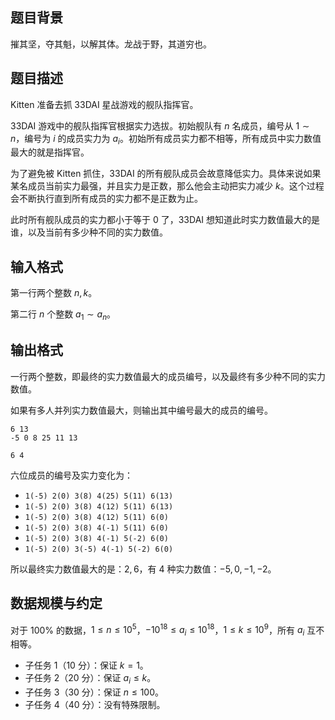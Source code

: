 ## 题目背景

摧其坚，夺其魁，以解其体。龙战于野，其道穷也。

## 题目描述

Kitten 准备去抓 33DAI 星战游戏的舰队指挥官。

33DAI 游戏中的舰队指挥官根据实力选拔。初始舰队有 $n$ 名成员，编号从 $1\sim n$，编号为 $i$ 的成员实力为 $a_i$。初始所有成员实力都不相等，所有成员中实力数值最大的就是指挥官。

为了避免被 Kitten 抓住，33DAI 的所有舰队成员会故意降低实力。具体来说如果某名成员当前实力最强，并且实力是正数，那么他会主动把实力减少 $k$。这个过程会不断执行直到所有成员的实力都不是正数为止。

此时所有舰队成员的实力都小于等于 $0$ 了，33DAI 想知道此时实力数值最大的是谁，以及当前有多少种不同的实力数值。

## 输入格式

第一行两个整数 $n,k$。

第二行 $n$ 个整数 $a_1\sim a_n$。

## 输出格式

一行两个整数，即最终的实力数值最大的成员编号，以及最终有多少种不同的实力数值。

如果有多人并列实力数值最大，则输出其中编号最大的成员的编号。

```input1
6 13
-5 0 8 25 11 13
```

```output1
6 4
```

六位成员的编号及实力变化为：

- `1(-5) 2(0) 3(8) 4(25) 5(11) 6(13)`
- `1(-5) 2(0) 3(8) 4(12) 5(11) 6(13)`
- `1(-5) 2(0) 3(8) 4(12) 5(11) 6(0)`
- `1(-5) 2(0) 3(8) 4(-1) 5(11) 6(0)`
- `1(-5) 2(0) 3(8) 4(-1) 5(-2) 6(0)`
- `1(-5) 2(0) 3(-5) 4(-1) 5(-2) 6(0)`

所以最终实力数值最大的是：$2,6$，有 $4$ 种实力数值：$-5,0,-1,-2$。

## 数据规模与约定

对于 $100\%$ 的数据，$1 \le n \le 10^5$，$-10^{18}\le a_i\le 10^{18}$，$1\le k\le 10^9$，所有 $a_i$ 互不相等。

- 子任务 1（10 分）：保证 $k=1$。
- 子任务 2（20 分）：保证 $a_i\le k$。
- 子任务 3（30 分）：保证 $n\le 100$。
- 子任务 4（40 分）：没有特殊限制。
